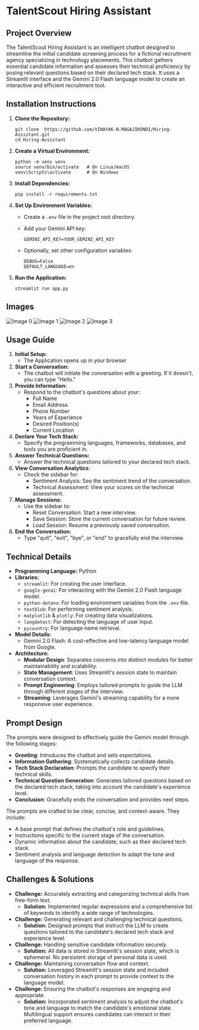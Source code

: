 # TalentScout Hiring Assistant

## Project Overview

The TalentScout Hiring Assistant is an intelligent chatbot designed to streamline the initial candidate screening process for a fictional recruitment agency specializing in technology placements. This chatbot gathers essential candidate information and assesses their technical proficiency by posing relevant questions based on their declared tech stack. It uses a Streamlit interface and the Gemini 2.0 Flash language model to create an interactive and efficient recruitment tool.

## Installation Instructions

1.  **Clone the Repository:**

    ```
    git clone  https://github.com/VINAYAK-N-MAGAJIKONDI/Hiring-Assistant.git
    cd Hiring-Assistant
    ```
2.  **Create a Virtual Environment:**

    ```
    python -m venv venv
    source venv/bin/activate   # On Linux/macOS
    venv\Scripts\activate      # On Windows
    ```
3.  **Install Dependencies:**

    ```
    pip install -r requirements.txt
    ```
4.  **Set Up Environment Variables:**

    *   Create a `.env` file in the project root directory.
    *   Add your Gemini API key:

        ```
        GEMINI_API_KEY=YOUR_GEMINI_API_KEY
        ```
    *   Optionally, set other configuration variables:

        ```
        DEBUG=False
        DEFAULT_LANGUAGE=en
        ```
5.  **Run the Application:**

    ```
    streamlit run app.py
    ```

## Images
![Image 0](images/0.png)
![Image 1](images/1.png)
![Image 2](images/2.png)
![Image 3](images/3.png)


## Usage Guide

1.  **Initial Setup:**
    *   The Application opens up in your browser
2.  **Start a Conversation:**
    *   The chatbot will initiate the conversation with a greeting. If it doesn't, you can type "Hello."
3.  **Provide Information:**
    *   Respond to the chatbot's questions about your:
        *   Full Name
        *   Email Address
        *   Phone Number
        *   Years of Experience
        *   Desired Position(s)
        *   Current Location
4.  **Declare Your Tech Stack:**
    *   Specify the programming languages, frameworks, databases, and tools you are proficient in.
5.  **Answer Technical Questions:**
    *   Answer the technical questions tailored to your declared tech stack.
6.  **View Conversation Analytics:**
    *   Check the sidebar for:
        *   Sentiment Analysis: See the sentiment trend of the conversation.
        *   Technical Assessment: View your scores on the technical assessment.
7.  **Manage Sessions:**
    *   Use the sidebar to:
        *   Reset Conversation: Start a new interview.
        *   Save Session: Store the current conversation for future review.
        *   Load Session: Resume a previously saved conversation.
8.  **End the Conversation:**
    *   Type "quit", "exit", "bye", or "end" to gracefully end the interview.

## Technical Details

*   **Programming Language:** Python
*   **Libraries:**
    *   `streamlit`: For creating the user interface.
    *   `google-genai`: For interacting with the Gemini 2.0 Flash language model.
    *   `python-dotenv`: For loading environment variables from the `.env` file.
    *   `textblob`: For performing sentiment analysis.
    *   `matplotlib` & `plotly`: For creating data visualizations.
    *   `langdetect`: For detecting the language of user input.
    *   `pycountry`: For language name retrieval.
*   **Model Details:**
    *   Gemini 2.0 Flash: A cost-effective and low-latency language model from Google.
*   **Architecture:**
    *   **Modular Design**: Separates concerns into distinct modules for better maintainability and scalability.
    *   **State Management**: Uses Streamlit's session state to maintain conversation context.
    *   **Prompt Engineering**: Employs tailored prompts to guide the LLM through different stages of the interview.
    *   **Streaming**: Leverages Gemini's streaming capability for a more responsive user experience.

## Prompt Design

The prompts were designed to effectively guide the Gemini model through the following stages:

*   **Greeting**: Introduces the chatbot and sets expectations.
*   **Information Gathering**: Systematically collects candidate details.
*   **Tech Stack Declaration**: Prompts the candidate to specify their technical skills.
*   **Technical Question Generation**: Generates tailored questions based on the declared tech stack, taking into account the candidate's experience level.
*   **Conclusion**: Gracefully ends the conversation and provides next steps.

The prompts are crafted to be clear, concise, and context-aware. They include:

*   A base prompt that defines the chatbot's role and guidelines.
*   Instructions specific to the current stage of the conversation.
*   Dynamic information about the candidate, such as their declared tech stack.
*   Sentiment analysis and language detection to adapt the tone and language of the response.

## Challenges & Solutions

*   **Challenge:** Accurately extracting and categorizing technical skills from free-form text.
    *   **Solution:** Implemented regular expressions and a comprehensive list of keywords to identify a wide range of technologies.
*   **Challenge:** Generating relevant and challenging technical questions.
    *   **Solution:** Designed prompts that instruct the LLM to create questions tailored to the candidate's declared tech stack and experience level.
*   **Challenge:** Handling sensitive candidate information securely.
    *   **Solution:** All data is stored in Streamlit's session state, which is ephemeral. No persistent storage of personal data is used.
*   **Challenge:** Maintaining conversation flow and context.
    *   **Solution:** Leveraged Streamlit's session state and included conversation history in each prompt to provide context to the language model.
*   **Challenge:** Ensuring the chatbot's responses are engaging and appropriate.
    *   **Solution:** Incorporated sentiment analysis to adjust the chatbot's tone and language to match the candidate's emotional state. Multilingual support ensures candidates can interact in their preferred language.

